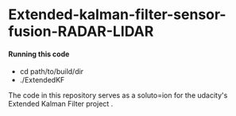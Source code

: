 # Extended-kalman-filter-sensor-fusion-RADAR-LIDAR

#### Running this code

* cd path/to/build/dir
* ./ExtendedKF

The code in this repository serves as a soluto=ion for the udacity's Extended Kalman Filter project . 
